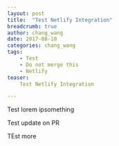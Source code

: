 ```yaml
---
layout: post
title:  "Test Netlify Integration"
breadcrumb: true
author: chang_wang
date: 2017-08-10
categories: chang_wang
tags:
    - Test
    - Do not merge this
    - Netlify
teaser:
    Test Netlify Integration

---
```


Test lorem ipsomething

Test update on PR

TEst more